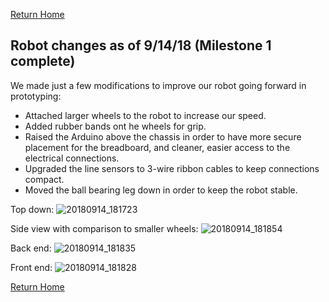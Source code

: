 [Return Home](https://ece3400-team14.github.io/Team-14-Website/)
## Robot changes as of 9/14/18 (Milestone 1 complete)
We made just a few modifications to improve our robot going forward in prototyping: 
 - Attached larger wheels to the robot to increase our speed.
 - Added rubber bands ont he wheels for grip.
 - Raised the Arduino above the chassis in order to have more secure placement for the breadboard,
and cleaner, easier access to the electrical connections. 
 - Upgraded the line sensors to 3-wire ribbon cables to keep connections compact.
 - Moved the ball bearing leg down in order to keep the robot stable.
 
 Top down:
 ![20180914_181723](https://user-images.githubusercontent.com/16722348/45579048-0e820b00-b853-11e8-8e64-ec7956d36d53.jpg)
 
 Side view with comparison to smaller wheels:
 ![20180914_181854](https://user-images.githubusercontent.com/16722348/45579047-0e820b00-b853-11e8-8a12-d4f3a6befc50.jpg)
 
 Back end:
 ![20180914_181835](https://user-images.githubusercontent.com/16722348/45579046-0e820b00-b853-11e8-9dc7-f3d9341f68e3.jpg)
 
 Front end:
 ![20180914_181828](https://user-images.githubusercontent.com/16722348/45579045-0e820b00-b853-11e8-875c-55214e10163c.jpg)


[Return Home](https://ece3400-team14.github.io/Team-14-Website/)
